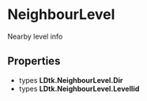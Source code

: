 # NeighbourLevel

  
Nearby level info  


## Properties

- types **LDtk.NeighbourLevel.Dir**
- types **LDtk.NeighbourLevel.LevelIid**

